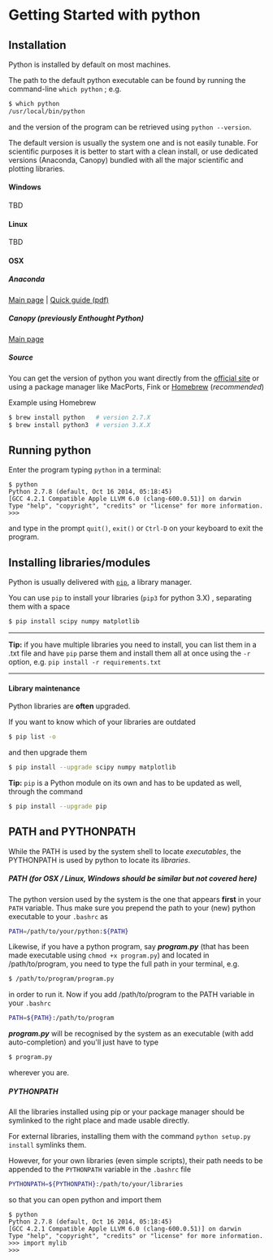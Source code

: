 # Getting Started with python

## Installation

Python is installed by default on most machines.

The path to the default python executable can be found by running the command-line
`which python` ; e.g.
```bash
$ which python
/usr/local/bin/python
```
and the version of the program can be retrieved using `python --version`.

The default version is usually the system one and is not easily tunable.
For scientific purposes it is better to start with a clean install, or use dedicated versions (Anaconda, Canopy) bundled with all the major scientific and plotting libraries.

#### Windows
TBD

#### Linux
TBD

#### OSX

##### Anaconda

[Main page](https://store.continuum.io/cshop/anaconda/) | [Quick guide (pdf)](https://store.continuum.io/static/img/Anaconda-Quickstart.pdf)

##### Canopy (previously Enthought Python)

[Main page](https://www.enthought.com/products/canopy/)

##### Source

You can get the version of python you want directly from the [official site](https://www.python.org/downloads/) or using a package manager like MacPorts, Fink or [Homebrew](http://brew.sh/) (_recommended_)

Example using Homebrew
```bash
$ brew install python   # version 2.7.X
$ brew install python3  # version 3.X.X
```

## Running python

Enter the program typing `python` in a terminal:
```
$ python
Python 2.7.8 (default, Oct 16 2014, 05:18:45)
[GCC 4.2.1 Compatible Apple LLVM 6.0 (clang-600.0.51)] on darwin
Type "help", "copyright", "credits" or "license" for more information.
>>>
```
and type in the prompt `quit()`, `exit()` or `Ctrl-D` on your keyboard to exit the program.


## Installing libraries/modules

Python is usually delivered with [`pip`](https://pip.pypa.io/en/latest/), a library manager.

You can use `pip` to install your libraries (`pip3` for python 3.X) , separating them with a space
```bash
$ pip install scipy numpy matplotlib
```
----

__Tip:__ if you have multiple libraries you need to install, you can list them in a .txt file and have `pip` parse them and install them all at once using the `-r` option, e.g.
```pip install -r requirements.txt```

----


#### Library maintenance

Python libraries are __often__ upgraded.

If you want to know which of your libraries are outdated
```bash
$ pip list -o
```
and then upgrade them
```bash
$ pip install --upgrade scipy numpy matplotlib
```

__Tip:__ `pip` is a Python module on its own and has to be updated as well, through the command
```bash
$ pip install --upgrade pip
```

## PATH and PYTHONPATH

While the PATH is used by the system shell to locate _executables_, the PYTHONPATH is used by python to locate its _libraries_.

##### PATH (for OSX / Linux, Windows should be similar but not covered here)
The python version used by the system is the one that appears __first__ in your `PATH` variable.
Thus make sure you prepend the path to your (new) python executable to your `.bashrc` as

```bash
PATH=/path/to/your/python:${PATH}
```

Likewise, if you have a python program, say ___program.py___ (that has been made executable using `chmod +x program.py`) and located in /path/to/program, you need to type the full path in your terminal, e.g.

```bash
$ /path/to/program/program.py
```

in order to run it.
Now if you add /path/to/program to the PATH variable in your `.bashrc`

```bash
PATH=${PATH}:/path/to/program
```

___program.py___ will be recognised by the system as an executable (with add auto-completion) and you'll just have to type

```bash
$ program.py
```

wherever you are.

##### PYTHONPATH

All the libraries installed using pip or your package manager should be symlinked to the right place and made usable directly.

For external libraries, installing them with the command `python setup.py install` symlinks them.

However, for your own libraries (even simple scripts), their path needs to be appended to the `PYTHONPATH` variable in the `.bashrc` file

```bash
PYTHONPATH=${PYTHONPATH}:/path/to/your/libraries
```

so that you can open python and import them
```
$ python
Python 2.7.8 (default, Oct 16 2014, 05:18:45)
[GCC 4.2.1 Compatible Apple LLVM 6.0 (clang-600.0.51)] on darwin
Type "help", "copyright", "credits" or "license" for more information.
>>> import mylib
>>>
```
